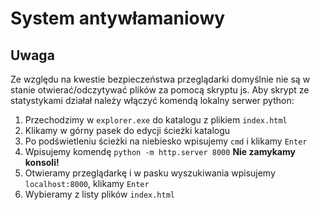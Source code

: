 # System antywłamaniowy

## Uwaga
Ze względu na kwestie bezpieczeństwa przeglądarki domyślnie nie są w stanie otwierać/odczytywać plików za pomocą skryptu js.
Aby skrypt ze statystykami działał należy włączyć komendą lokalny serwer python:
1. Przechodzimy w `explorer.exe` do katalogu z plikiem `index.html`
2. Klikamy w górny pasek do edycji ścieżki katalogu
3. Po podświetleniu ścieżki na niebiesko wpisujemy `cmd` i klikamy `Enter`
4. Wpisujemy komendę ```python -m http.server 8000``` **Nie zamykamy konsoli!**
5. Otwieramy przeglądarkę i w pasku wyszukiwania wpisujemy `localhost:8000`, klikamy `Enter`
6. Wybieramy z listy plików `index.html`

